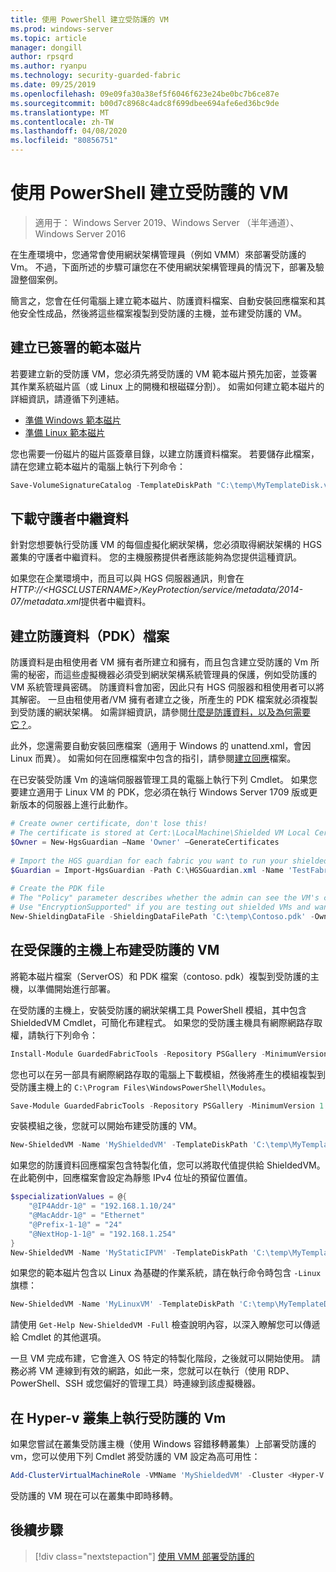 ```yaml
---
title: 使用 PowerShell 建立受防護的 VM
ms.prod: windows-server
ms.topic: article
manager: dongill
author: rpsqrd
ms.author: ryanpu
ms.technology: security-guarded-fabric
ms.date: 09/25/2019
ms.openlocfilehash: 09e09fa30a38ef5f6046f623e24be0bc7b6ce87e
ms.sourcegitcommit: b00d7c8968c4adc8f699dbee694afe6ed36bc9de
ms.translationtype: MT
ms.contentlocale: zh-TW
ms.lasthandoff: 04/08/2020
ms.locfileid: "80856751"
---
```

# <a name="create-a-shielded-vm-using-powershell"></a>使用 PowerShell 建立受防護的 VM

>適用于： Windows Server 2019、Windows Server （半年通道）、Windows Server 2016

在生產環境中，您通常會使用網狀架構管理員（例如 VMM）來部署受防護的 Vm。 不過，下面所述的步驟可讓您在不使用網狀架構管理員的情況下，部署及驗證整個案例。

簡言之，您會在任何電腦上建立範本磁片、防護資料檔案、自動安裝回應檔案和其他安全性成品，然後將這些檔案複製到受防護的主機，並布建受防護的 VM。

## <a name="create-a-signed-template-disk"></a>建立已簽署的範本磁片

若要建立新的受防護 VM，您必須先將受防護的 VM 範本磁片預先加密，並簽署其作業系統磁片區（或 Linux 上的開機和根磁碟分割）。
如需如何建立範本磁片的詳細資訊，請遵循下列連結。

- [準備 Windows 範本磁片](guarded-fabric-create-a-shielded-vm-template.md)
- [準備 Linux 範本磁片](guarded-fabric-create-a-linux-shielded-vm-template.md)

您也需要一份磁片的磁片區簽章目錄，以建立防護資料檔案。
若要儲存此檔案，請在您建立範本磁片的電腦上執行下列命令：

```powershell
Save-VolumeSignatureCatalog -TemplateDiskPath "C:\temp\MyTemplateDisk.vhdx" -VolumeSignatureCatalogPath "C:\temp\MyTemplateDiskCatalog.vsc"
```

## <a name="download-guardian-metadata"></a>下載守護者中繼資料

針對您想要執行受防護 VM 的每個虛擬化網狀架構，您必須取得網狀架構的 HGS 叢集的守護者中繼資料。
您的主機服務提供者應該能夠為您提供這種資訊。

如果您在企業環境中，而且可以與 HGS 伺服器通訊，則會在*HTTP://\<HGSCLUSTERNAME\>/KeyProtection/service/metadata/2014-07/metadata.xml*提供者中繼資料。

## <a name="create-shielding-data-pdk-file"></a>建立防護資料（PDK）檔案

防護資料是由租使用者 VM 擁有者所建立和擁有，而且包含建立受防護的 Vm 所需的秘密，而這些虛擬機器必須受到網狀架構系統管理員的保護，例如受防護的 VM 系統管理員密碼。
防護資料會加密，因此只有 HGS 伺服器和租使用者可以將其解密。
一旦由租使用者/VM 擁有者建立之後，所產生的 PDK 檔案就必須複製到受防護的網狀架構。
如需詳細資訊，請參閱[什麼是防護資料，以及為何需要它？](guarded-fabric-and-shielded-vms.md#what-is-shielding-data-and-why-is-it-necessary)。

此外，您還需要自動安裝回應檔案（適用于 Windows 的 unattend.xml，會因 Linux 而異）。 如需如何在回應檔案中包含的指引，請參閱[建立回應](guarded-fabric-tenant-creates-shielding-data.md#create-an-answer-file)檔案。

在已安裝受防護 Vm 的遠端伺服器管理工具的電腦上執行下列 Cmdlet。
如果您要建立適用于 Linux VM 的 PDK，您必須在執行 Windows Server 1709 版或更新版本的伺服器上進行此動作。

 
```powershell
# Create owner certificate, don't lose this!
# The certificate is stored at Cert:\LocalMachine\Shielded VM Local Certificates
$Owner = New-HgsGuardian –Name 'Owner' –GenerateCertificates
 
# Import the HGS guardian for each fabric you want to run your shielded VM
$Guardian = Import-HgsGuardian -Path C:\HGSGuardian.xml -Name 'TestFabric'
 
# Create the PDK file
# The "Policy" parameter describes whether the admin can see the VM's console or not
# Use "EncryptionSupported" if you are testing out shielded VMs and want to debug any issues during the specialization process
New-ShieldingDataFile -ShieldingDataFilePath 'C:\temp\Contoso.pdk' -Owner $Owner –Guardian $guardian –VolumeIDQualifier (New-VolumeIDQualifier -VolumeSignatureCatalogFilePath 'C:\temp\MyTemplateDiskCatalog.vsc' -VersionRule Equals) -WindowsUnattendFile 'C:\unattend.xml' -Policy Shielded
```
    
## <a name="provision-shielded-vm-on-a-guarded-host"></a>在受保護的主機上布建受防護的 VM
將範本磁片檔案（ServerOS）和 PDK 檔案（contoso. pdk）複製到受防護的主機，以準備開始進行部署。

在受防護的主機上，安裝受防護的網狀架構工具 PowerShell 模組，其中包含 ShieldedVM Cmdlet，可簡化布建程式。 如果您的受防護主機具有網際網路存取權，請執行下列命令：

```powershell
Install-Module GuardedFabricTools -Repository PSGallery -MinimumVersion 1.0.0
```

您也可以在另一部具有網際網路存取的電腦上下載模組，然後將產生的模組複製到受防護主機上的 `C:\Program Files\WindowsPowerShell\Modules`。

```powershell
Save-Module GuardedFabricTools -Repository PSGallery -MinimumVersion 1.0.0 -Path C:\temp\
```

安裝模組之後，您就可以開始布建受防護的 VM。

```powershell
New-ShieldedVM -Name 'MyShieldedVM' -TemplateDiskPath 'C:\temp\MyTemplateDisk.vhdx' -ShieldingDataFilePath 'C:\temp\Contoso.pdk' -Wait
```

如果您的防護資料回應檔案包含特製化值，您可以將取代值提供給 ShieldedVM。 在此範例中，回應檔案會設定為靜態 IPv4 位址的預留位置值。

```powershell
$specializationValues = @{
    "@IP4Addr-1@" = "192.168.1.10/24"
    "@MacAddr-1@" = "Ethernet"
    "@Prefix-1-1@" = "24"
    "@NextHop-1-1@" = "192.168.1.254"
}
New-ShieldedVM -Name 'MyStaticIPVM' -TemplateDiskPath 'C:\temp\MyTemplateDisk.vhdx' -ShieldingDataFilePath 'C:\temp\Contoso.pdk' -SpecializationValues $specializationValues -Wait

```

如果您的範本磁片包含以 Linux 為基礎的作業系統，請在執行命令時包含 `-Linux` 旗標：

```powershell
New-ShieldedVM -Name 'MyLinuxVM' -TemplateDiskPath 'C:\temp\MyTemplateDisk.vhdx' -ShieldingDataFilePath 'C:\temp\Contoso.pdk' -Wait -Linux
```

請使用 `Get-Help New-ShieldedVM -Full` 檢查說明內容，以深入瞭解您可以傳遞給 Cmdlet 的其他選項。

一旦 VM 完成布建，它會進入 OS 特定的特製化階段，之後就可以開始使用。
請務必將 VM 連線到有效的網路，如此一來，您就可以在執行（使用 RDP、PowerShell、SSH 或您偏好的管理工具）時連線到該虛擬機器。

## <a name="running-shielded-vms-on-a-hyper-v-cluster"></a>在 Hyper-v 叢集上執行受防護的 Vm

如果您嘗試在叢集受防護主機（使用 Windows 容錯移轉叢集）上部署受防護的 vm，您可以使用下列 Cmdlet 將受防護的 VM 設定為高可用性：

```powershell
Add-ClusterVirtualMachineRole -VMName 'MyShieldedVM' -Cluster <Hyper-V cluster name>
```

受防護的 VM 現在可以在叢集中即時移轉。

## <a name="next-step"></a>後續步驟

> [!div class="nextstepaction"]
> [使用 VMM 部署受防護的](guarded-fabric-tenant-deploys-shielded-vm-using-vmm.md)